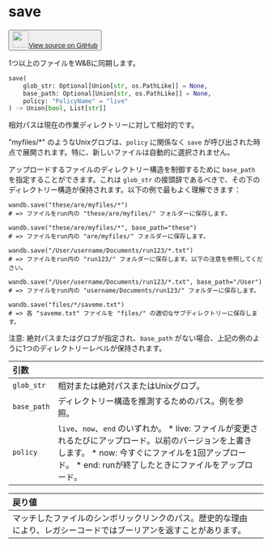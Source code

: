 
# save

<p><button style={{display: 'flex', alignItems: 'center', backgroundColor: 'white', border: '1px solid #ddd', padding: '10px', borderRadius: '6px', cursor: 'pointer', boxShadow: '0 2px 3px rgba(0,0,0,0.1)', transition: 'all 0.3s'}}><a href='https://www.github.com/wandb/wandb/tree/v0.17.1/wandb/sdk/wandb_run.py#L1879-L1985' style={{fontSize: '1.2em', display: 'flex', alignItems: 'center'}}><img src='https://github.githubassets.com/images/modules/logos_page/GitHub-Mark.png' height='32px' width='32px' style={{marginRight: '10px'}}/>View source on GitHub</a></button></p>

1つ以上のファイルをW&Bに同期します。

```python
save(
    glob_str: Optional[Union[str, os.PathLike]] = None,
    base_path: Optional[Union[str, os.PathLike]] = None,
    policy: "PolicyName" = "live"
) -> Union[bool, List[str]]
```

相対パスは現在の作業ディレクトリーに対して相対的です。

"myfiles/*" のようなUnixグロブは、`policy` に関係なく `save` が呼び出された時点で展開されます。特に、新しいファイルは自動的に選択されません。

アップロードするファイルのディレクトリー構造を制御するために `base_path` を指定することができます。これは `glob_str` の接頭辞であるべきで、その下のディレクトリー構造が保持されます。以下の例で最もよく理解できます：

```
wandb.save("these/are/myfiles/*")
# => ファイルをrun内の "these/are/myfiles/" フォルダーに保存します。

wandb.save("these/are/myfiles/*", base_path="these")
# => ファイルをrun内の "are/myfiles/" フォルダーに保存します。

wandb.save("/User/username/Documents/run123/*.txt")
# => ファイルをrun内の "run123/" フォルダーに保存します。以下の注意を参照してください。

wandb.save("/User/username/Documents/run123/*.txt", base_path="/User")
# => ファイルをrun内の "username/Documents/run123/" フォルダーに保存します。

wandb.save("files/*/saveme.txt")
# => 各 "saveme.txt" ファイルを "files/" の適切なサブディレクトリーに保存します。
```

注意: 絶対パスまたはグロブが指定され、`base_path` がない場合、上記の例のように1つのディレクトリーレベルが保持されます。

| 引数 |  |
| :--- | :--- |
|  `glob_str` |  相対または絶対パスまたはUnixグロブ。 |
|  `base_path` |  ディレクトリー構造を推測するためのパス。例を参照。 |
|  `policy` |  `live`、`now`、`end` のいずれか。 * live: ファイルが変更されるたびにアップロード。以前のバージョンを上書きします。 * now: 今すぐにファイルを1回アップロード。 * end: runが終了したときにファイルをアップロード。 |

| 戻り値 |  |
| :--- | :--- |
|  マッチしたファイルのシンボリックリンクのパス。歴史的な理由により、レガシーコードではブーリアンを返すことがあります。 |